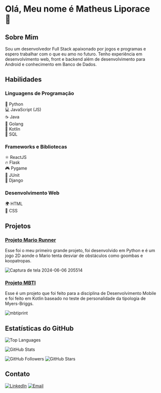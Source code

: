 # Olá, Meu nome é Matheus Liporace 👋

## Sobre Mim
Sou um desenvolvedor Full Stack apaixonado por jogos e programas e espero trabalhar com o que eu amo no futuro. Tenho experiência em desenvolvimento web, front e backend além de desenvolvimento para Android e conhecimento em Banco de Dados.

## Habilidades
### Linguagens de Programação
🐍 Python <br>
💻 JavaScript (JS) <br>
☕ Java <br>
🚀 Golang <br>
📱 Kotlin <br>
💾 SQL <br>
### Frameworks e Bibliotecas
⚛️ ReactJS <br>
🔥 Flask <br>
🎮 Pygame <br>
🧪 JUnit <br>
🌿 Django <br>
### Desenvolvimento Web
🌍 HTML <br>
🎨 CSS <br>

## Projetos


### [Projeto Mario Runner](https://github.com/LiporaceM/mario_runner)
Esse foi o meu primeiro grande projeto, foi desenvolvido em Python e é um jogo 2D aonde o Mario tenta desviar de obstáculos como goombas e koopatropas.

![Captura de tela 2024-06-06 205514](https://github.com/LiporaceM/LiporaceM/assets/108703224/c9bfec36-1baf-47f0-9a7c-d34a0dc7dd29)

### [Projeto MBTI](https://github.com/LiporaceM/MBTI) <br>
Esse é um projeto que foi feito para a disciplina de Desenvolvimento Mobile e foi feito em Kotlin baseado no teste de personalidade da tipologia de Myers-Briggs.

![mbtiprint](https://github.com/LiporaceM/LiporaceM/assets/108703224/0b11010c-9a49-48a1-b2ad-f3d7ba8c0342)

## Estatísticas do GitHub
![Top Languages](https://github-readme-stats.vercel.app/api/top-langs/?username=LiporaceM&layout=compact&theme=dark) <br>

![GitHub Stats](https://github-readme-stats.vercel.app/api?username=LiporaceM&show_icons=true&theme=dark)

![GitHub Followers](https://img.shields.io/github/followers/LiporaceM?style=social)
![GitHub Stars](https://img.shields.io/github/stars/LiporaceM?style=social)

## Contato
[![LinkedIn](https://img.shields.io/badge/-LinkedIn-blue?style=flat-square&logo=linkedin&logoColor=white)](https://www.linkedin.com/in/matheusliporace/)
[![Email](https://img.shields.io/badge/-Email-c14438?style=flat-square&logo=gmail&logoColor=white)](mailto:matheusliporace@gmail.com)
